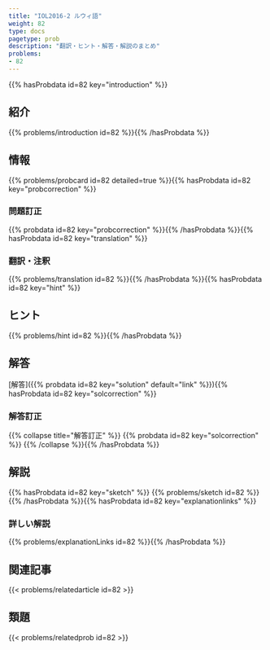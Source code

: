 ```yaml
---
title: "IOL2016-2 ルウィ語"
weight: 82
type: docs
pagetype: prob
description: "翻訳・ヒント・解答・解説のまとめ"
problems: 
- 82
---
```


{{% hasProbdata id=82 key="introduction" %}}

## 紹介

{{% problems/introduction id=82 %}}{{% /hasProbdata %}}

## 情報

{{% problems/probcard id=82 detailed=true %}}{{% hasProbdata id=82 key="probcorrection" %}}

### 問題訂正

{{% probdata id=82 key="probcorrection" %}}{{% /hasProbdata %}}{{% hasProbdata id=82 key="translation" %}}

### 翻訳・注釈

{{% problems/translation id=82 %}}{{% /hasProbdata %}}{{% hasProbdata id=82 key="hint" %}}

## ヒント

{{% problems/hint id=82 %}}{{% /hasProbdata %}}

## 解答

[解答]({{% probdata id=82 key="solution" default="link" %}}){{% hasProbdata id=82 key="solcorrection" %}}

### 解答訂正

{{% collapse title="解答訂正" %}}
{{% probdata id=82 key="solcorrection" %}}
{{% /collapse %}}{{% /hasProbdata %}}

## 解説

{{% hasProbdata id=82 key="sketch" %}}
{{% problems/sketch id=82 %}}
{{% /hasProbdata %}}{{% hasProbdata id=82 key="explanationlinks" %}}

### 詳しい解説

{{% problems/explanationLinks id=82 %}}{{% /hasProbdata %}}

## 関連記事

{{< problems/relatedarticle id=82 >}}

## 類題

{{< problems/relatedprob id=82 >}}
